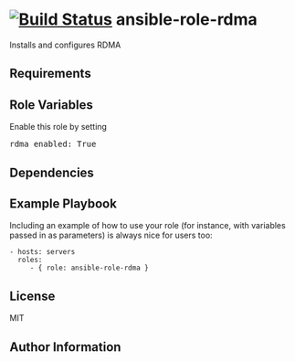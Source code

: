 [![Build Status](https://travis-ci.org/CSCfi/ansible-role-rdma.svg)](https://travis-ci.org/CSCfi/ansible-role-rdma)
ansible-role-rdma
=========

Installs and configures RDMA

Requirements
------------


Role Variables
--------------

Enable this role by setting
<pre>
rdma_enabled: True
</pre>


Dependencies
------------


Example Playbook
----------------

Including an example of how to use your role (for instance, with variables passed in as parameters) is always nice for users too:

    - hosts: servers
      roles:
         - { role: ansible-role-rdma }

License
-------

MIT

Author Information
------------------
